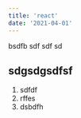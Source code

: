 ```yaml
---
title: 'react'
date: '2021-04-01'
---
```


bsdfb sdf sdf sd

## sdgsdgsdfsf

1. sdfdf
2. rffes
3. dsbdfh
